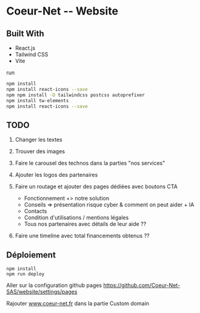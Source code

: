 # Coeur-Net -- Website


## Built With
- React.js
- Tailwind CSS
- Vite

run 
```bash
npm install
npm install react-icons --save
npm npm install -D tailwindcss postcss autoprefixer
npm install tw-elements 
npm install react-icons --save
```

## TODO

1. Changer les textes
2. Trouver des images
3. Faire le carousel des technos dans la parties "nos services"
4. Ajouter les logos des partenaires
5. Faire un routage et ajouter des pages dédiées avec boutons CTA
    * Fonctionnement +> notre solution
    * Conseils => présentation risque cyber & comment on peut aider + IA
    * Contacts
    * Condition d'utilisations / mentions légales
    * Tous nos partenaires avec détails de leur aide ??

6. Faire une timeline avec total financements obtenus ??

## Déploiement 

```
npm install
npm run deploy
```
Aller sur la configuration github pages https://github.com/Coeur-Net-SAS/website/settings/pages 





Rajouter www.coeur-net.fr dans la partie Custom domain